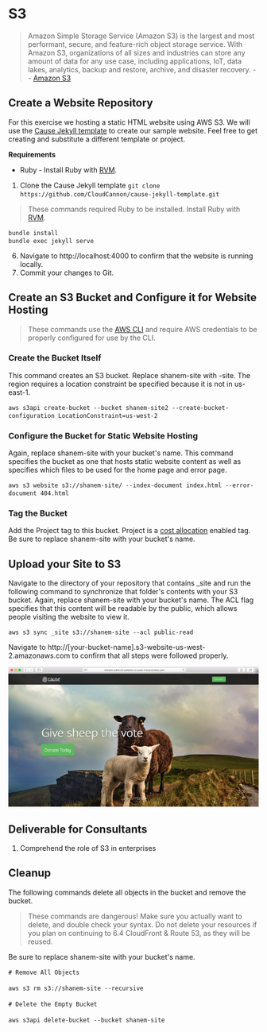 # S3

> Amazon Simple Storage Service (Amazon S3) is the largest and most performant, secure, and feature-rich object storage service. With Amazon S3, organizations of all sizes and industries can store any amount of data for any use case, including applications, IoT, data lakes, analytics, backup and restore, archive, and disaster recovery. -- [Amazon S3](https://aws.amazon.com/s3/)

## Create a Website Repository

For this exercise we hosting a static HTML website using AWS S3. We will use the [Cause Jekyll template](https://github.com/CloudCannon/cause-jekyll-template) to create our sample website. Feel free to get creating and substitute a different template or project.

**Requirements**
* Ruby - Install Ruby with [RVM](https://rvm.io/).

1. Clone the Cause Jekyll template `git clone https://github.com/CloudCannon/cause-jekyll-template.git`

>These commands required Ruby to be installed. Install Ruby with [RVM](https://rvm.io/).

```
bundle install
bundle exec jekyll serve
```

6. Navigate to http://localhost:4000 to confirm that the website is running locally.
7. Commit your changes to Git.

## Create an S3 Bucket and Configure it for Website Hosting

>These commands use the [AWS CLI](https://aws.amazon.com/cli/) and require AWS credentials to be properly configured for use by the CLI.

### Create the Bucket Itself

This command creates an S3 bucket. Replace shanem-site with <your-name>-site. The region requires a location constraint be specified because it is not in us-east-1.

```
aws s3api create-bucket --bucket shanem-site2 --create-bucket-configuration LocationConstraint=us-west-2
```

### Configure the Bucket for Static Website Hosting

Again, replace shanem-site with your bucket's name. This command specifies the bucket as one that hosts static website content as well as specifies which files to be used for the home page and error page.

```
aws s3 website s3://shanem-site/ --index-document index.html --error-document 404.html
```

### Tag the Bucket

Add the Project tag to this bucket. Project is a [cost allocation](http://docs.aws.amazon.com/awsaccountbilling/latest/aboutv2/cost-alloc-tags.html) enabled tag. Be sure to replace shanem-site with your bucket's name.

## Upload your Site to S3

Navigate to the directory of your repository that contains _site and run the following command to synchronize that folder's contents with your S3 bucket. Again, replace shanem-site with your bucket's name. The ACL flag specifies that this content will be readable by the public, which allows people visiting the website to view it.

```
aws s3 sync _site s3://shanem-site --acl public-read
```

Navigate to http://[your-bucket-name].s3-website-us-west-2.amazonaws.com to confirm that all steps were followed properly.

<center>

  ![](img6/s3.png)

</center>

## Deliverable for Consultants

1. Comprehend the role of S3 in enterprises

## Cleanup

The following commands delete all objects in the bucket and remove the bucket.

>These commands are dangerous! Make sure you actually want to delete, and double check your syntax.
> Do not delete your resources if you plan on continuing to 6.4 CloudFront & Route 53, as they will be reused.

Be sure to replace shanem-site with your bucket's name.

```
# Remove All Objects

aws s3 rm s3://shanem-site --recursive

# Delete the Empty Bucket

aws s3api delete-bucket --bucket shanem-site
```

